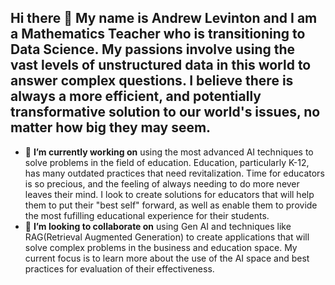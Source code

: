 ## Hi there 👋 My name is Andrew Levinton and I am a Mathematics Teacher who is transitioning to Data Science. My passions involve using the vast levels of unstructured data in this world to answer complex questions. I believe there is always a more efficient, and potentially transformative solution to our world's issues, no matter how big they may seem. 

- 🔭 **I’m currently working on** using the most advanced AI techniques to solve problems in the field of education. Education, particularly K-12, has many outdated practices that need revitalization. Time for educators is so precious, and the feeling of always needing to do more never leaves their mind. I look to create solutions for educators that will help them to put their "best self" forward, as well as enable them to provide the most fufilling educational experience for their students.
- 👯 **I’m looking to collaborate on** using Gen AI and techniques like RAG(Retrieval Augmented Generation) to create applications that will solve complex problems in the business and education space. My current focus is to learn more about the use of the AI space and best practices for evaluation of their effectiveness. 



<!--
**andrewkoji/andrewkoji** is a ✨ _special_ ✨ repository because its `README.md` (this file) appears on your GitHub profile.

Here are some ideas to get you started:

- 🔭 I’m currently working on ...
- 🌱 I’m currently learning ...
- 👯 I’m looking to collaborate on ...
- 🤔 I’m looking for help with ...
- 💬 Ask me about ...
- 📫 How to reach me: ...
- 😄 Pronouns: ...
- ⚡ Fun fact: ...
-->
